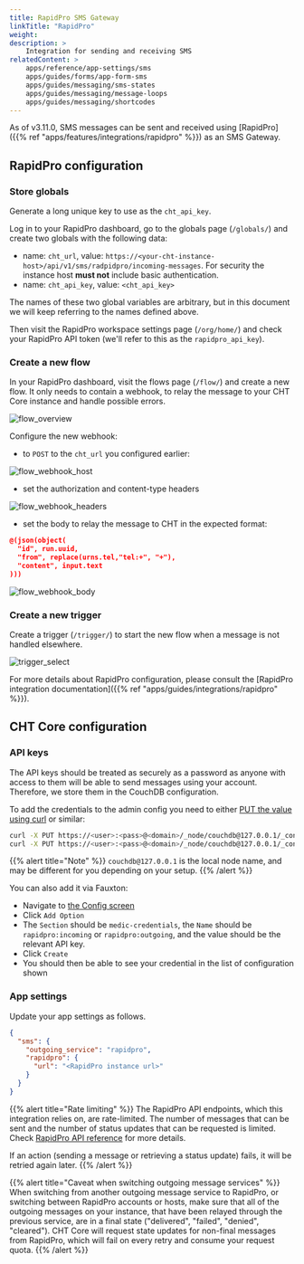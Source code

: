 ```yaml
---
title: RapidPro SMS Gateway
linkTitle: "RapidPro"
weight:
description: >
    Integration for sending and receiving SMS
relatedContent: >
    apps/reference/app-settings/sms
    apps/guides/forms/app-form-sms
    apps/guides/messaging/sms-states
    apps/guides/messaging/message-loops
    apps/guides/messaging/shortcodes
---
```



As of v3.11.0, SMS messages can be sent and received using [RapidPro]({{% ref "apps/features/integrations/rapidpro" %}}) as an SMS Gateway. 

## RapidPro configuration

### Store globals

Generate a long unique key to use as the `cht_api_key`.

Log in to your RapidPro dashboard, go to the globals page (`/globals/`) and create two globals with the following data:

- name: `cht_url`, value: `https://<your-cht-instance-host>/api/v1/sms/radpidpro/incoming-messages`. For security the instance host **must not** include basic authentication.
- name: `cht_api_key`, value: `<cht_api_key>`

The names of these two global variables are arbitrary, but in this document we will keep referring to the names defined above. 

Then visit the RapidPro workspace settings page (`/org/home/`) and check your RapidPro API token (we'll refer to this as the `rapidpro_api_key`).

### Create a new flow

In your RapidPro dashboard, visit the flows page (`/flow/`) and create a new flow. It only needs to contain a webhook, to relay the message to your CHT Core instance and handle possible errors. 

![flow_overview](flow_overview.png)

Configure the new webhook:
- to `POST` to the `cht_url` you configured earlier: 

![flow_webhook_host](flow_webhook_host.png)

- set the authorization and content-type headers

![flow_webhook_headers](flow_webhook_headers.png)

- set the body to relay the message to CHT in the expected format: 
```json
@(json(object(
  "id", run.uuid,
  "from", replace(urns.tel,"tel:+", "+"),
  "content", input.text
)))
```

![flow_webhook_body](flow_webhook_body.png)


### Create a new trigger
Create a trigger (`/trigger/`) to start the new flow when a message is not handled elsewhere. 

![trigger_select](trigger_select.png)

For more details about RapidPro configuration, please consult the [RapidPro integration documentation]({{% ref "apps/guides/integrations/rapidpro" %}}). 

## CHT Core configuration

### API keys

The API keys should be treated as securely as a password as anyone with access to them will be able to send messages using your account. Therefore, we store them in the CouchDB configuration.

To add the credentials to the admin config you need to either [PUT the value using curl](https://docs.couchdb.org/en/stable/api/server/configuration.html#put--_node-node-name-_config-section-key) or similar:

```sh
curl -X PUT https://<user>:<pass>@<domain>/_node/couchdb@127.0.0.1/_config/medic-credentials/rapidpro:incoming -d '"<cht_api_key>"'
curl -X PUT https://<user>:<pass>@<domain>/_node/couchdb@127.0.0.1/_config/medic-credentials/rapidpro:outgoing -d '"<rapidpro_api_key>"'
```

{{% alert title="Note" %}}
`couchdb@127.0.0.1` is the local node name, and may be different for you depending on your setup.
{{% /alert %}}

You can also add it via Fauxton:
- Navigate to [the Config screen](http://localhost:5984/_utils/#/_config)
- Click `Add Option`
- The `Section` should be `medic-credentials`, the `Name` should be `rapidpro:incoming` or `rapidpro:outgoing`, and the value should be the relevant API key.
- Click `Create`
- You should then be able to see your credential in the list of configuration shown

### App settings

Update your app settings as follows.

```json
{
  "sms": {
    "outgoing_service": "rapidpro",
    "rapidpro": {
      "url": "<RapidPro instance url>"
    }
  }
}
```

{{% alert title="Rate limiting" %}}
The RapidPro API endpoints, which this integration relies on, are rate-limited. The number of messages that can be sent and the number of status updates that can be requested is limited. Check [RapidPro API reference](https://rapidpro.io/api/v2/) for more details.

If an action (sending a message or retrieving a status update) fails, it will be retried again later.
{{% /alert %}}

{{% alert title="Caveat when switching outgoing message services" %}}
When switching from another outgoing message service to RapidPro, or switching between RapidPro accounts or hosts, make sure that all of the outgoing messages on your instance, that have been relayed through the previous service, are in a final state ("delivered", "failed", "denied", "cleared"). CHT Core will request state updates for non-final messages from RapidPro, which will fail on every retry and consume your request quota.
{{% /alert %}}
